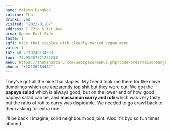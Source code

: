 ```yaml
---
name: Maison Bangkok
cuisine: Thai
drinks: yes
visited: "2022-01-07"
address: E 77th & 1st Ave
area: Upper East Side
taste: 1
sgfi: nice thai staples with clearly marked vegan menu
value: 1
lat: 40.7719249134533
lon: -73.95357771226233
menu: https://themenustar3.com/webspace/menus.php?code=ordermaisonbangkok.com
phone: "+12126284442"
---
```


They've got all the nice thai staples. My friend took me there for the chive dumplings which are apparently top shit but they were out. We got the **papaya salad** which is always good, but on the lower end of how good papaya salad can be, and **massamun curry and roti** which was very tasty but the ratio of roti to curry was dispicable. We needed to go crawl back to them asking for extra rice. 

I'll be back I imagine, solid neighbourhood joint. Also it's byo so fun times abound.
